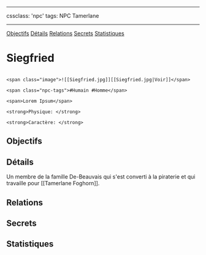 
---

cssclass: 'npc'
tags: NPC Tamerlane

---
<span class="nav">[Objectifs](#Objectifs) [Détails](#Détails)  [Relations](#Relations) [Secrets](#Secrets) [Statistiques](#Statistiques)</span>

# Siegfried

```ad-desc

<span class="image">![[Siegfried.jpg]][[Siegfried.jpg|Voir]]</span>

<span class="npc-tags">#Humain #Homme</span>

<span>Lorem Ipsum</span>

<strong>Physique: </strong>

<strong>Caractère: </strong>
```

## Objectifs

## Détails
Un membre de la famille De-Beauvais qui s'est converti à la piraterie et qui travaille pour [[Tamerlane Foghorn]].

## Relations

## Secrets

## Statistiques
